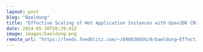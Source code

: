 ```yaml
---
layout: post
blog: "Baeldung"
title: "Effective Scaling of Hot Application Instances with OpenJDK CRaC Help in Containers"
date: 2024-05-30T20:29:41Z
image: images/baeldung.png
remote_url: "https://feeds.feedblitz.com/~/898038056/0/baeldung~Effective-Scaling-of-Hot-Application-Instances-with-OpenJDK-CRaC-Help-in-Containers"
---
```

